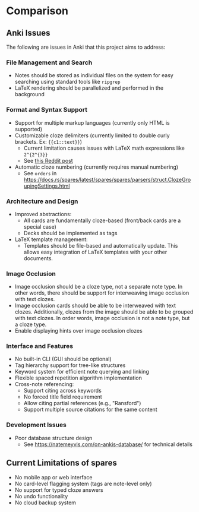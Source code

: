 # Comparison

## Anki Issues

The following are issues in Anki that this project aims to address:

### File Management and Search
- Notes should be stored as individual files on the system for easy searching using standard tools like `ripgrep`
- LaTeX rendering should be parallelized and performed in the background

### Format and Syntax Support
- Support for multiple markup languages (currently only HTML is supported)
- Customizable cloze delimiters (currently limited to double curly brackets. Ex: `{{c1::text}}`)
  - Current limitation causes issues with LaTeX math expressions like `2^{2^{3}}`
  - See [this Reddit post](https://www.reddit.com/r/Anki/comments/a6grv9/anki_latex_cloze_1st_cloze_works_fine_2nd_cloze/)
- Automatic cloze numbering (currently requires manual numbering)
  - See `orders` in <https://docs.rs/spares/latest/spares/spares/parsers/struct.ClozeGroupingSettings.html>

### Architecture and Design
- Improved abstractions:
  - All cards are fundamentally cloze-based (front/back cards are a special case)
  - Decks should be implemented as tags
- LaTeX template management:
  - Templates should be file-based and automatically update. This allows easy integration of LaTeX templates with your other documents.

### Image Occlusion
- Image occlusion should be a cloze type, not a separate note type. In other words, there should be support for interweaving image occlusion with text clozes.
- Image occlusion cards should be able to be interweaved with text clozes. Additionally, clozes from the image should be able to be grouped with text clozes. In order words, image occlusion is not a note type, but a cloze type.
- Enable displaying hints over image occlusion clozes

### Interface and Features
- No built-in CLI (GUI should be optional)
- Tag hierarchy support for tree-like structures
- Keyword system for efficient note querying and linking
- Flexible spaced repetition algorithm implementation
- Cross-note referencing:
  - Support citing across keywords
  - No forced title field requirement
  - Allow citing partial references (e.g., "Ransford")
  - Support multiple source citations for the same content

### Development Issues
- Poor database structure design
  - See <https://natemeyvis.com/on-ankis-database/> for technical details

## Current Limitations of spares

- No mobile app or web interface
- No card-level flagging system (tags are note-level only)
- No support for typed cloze answers
- No undo functionality
- No cloud backup system
